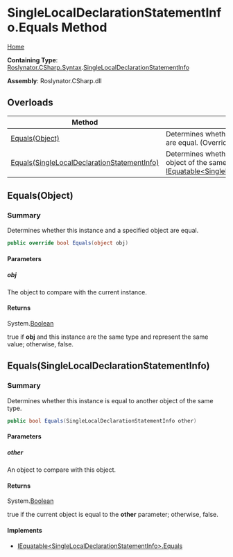 # SingleLocalDeclarationStatementInfo\.Equals Method

[Home](../../../../../README.md)

**Containing Type**: [Roslynator.CSharp.Syntax](../../README.md)\.[SingleLocalDeclarationStatementInfo](../README.md)

**Assembly**: Roslynator\.CSharp\.dll

## Overloads

| Method | Summary |
| ------ | ------- |
| [Equals(Object)](#Roslynator_CSharp_Syntax_SingleLocalDeclarationStatementInfo_Equals_System_Object_) | Determines whether this instance and a specified object are equal\. \(Overrides [ValueType.Equals](https://docs.microsoft.com/en-us/dotnet/api/system.valuetype.equals)\) |
| [Equals(SingleLocalDeclarationStatementInfo)](#Roslynator_CSharp_Syntax_SingleLocalDeclarationStatementInfo_Equals_Roslynator_CSharp_Syntax_SingleLocalDeclarationStatementInfo_) | Determines whether this instance is equal to another object of the same type\. \(Implements [IEquatable\<SingleLocalDeclarationStatementInfo>.Equals](https://docs.microsoft.com/en-us/dotnet/api/system.iequatable-1.equals)\) |

## Equals\(Object\)<a name="Roslynator_CSharp_Syntax_SingleLocalDeclarationStatementInfo_Equals_System_Object_"></a>

### Summary

Determines whether this instance and a specified object are equal\.

```csharp
public override bool Equals(object obj)
```

#### Parameters

##### obj



The object to compare with the current instance\. 

#### Returns

System\.[Boolean](https://docs.microsoft.com/en-us/dotnet/api/system.boolean)

true if **obj** and this instance are the same type and represent the same value; otherwise, false\. 

## Equals\(SingleLocalDeclarationStatementInfo\)<a name="Roslynator_CSharp_Syntax_SingleLocalDeclarationStatementInfo_Equals_Roslynator_CSharp_Syntax_SingleLocalDeclarationStatementInfo_"></a>

### Summary

Determines whether this instance is equal to another object of the same type\.

```csharp
public bool Equals(SingleLocalDeclarationStatementInfo other)
```

#### Parameters

##### other



An object to compare with this object\.

#### Returns

System\.[Boolean](https://docs.microsoft.com/en-us/dotnet/api/system.boolean)

true if the current object is equal to the **other** parameter; otherwise, false\.

#### Implements

* [IEquatable\<SingleLocalDeclarationStatementInfo>.Equals](https://docs.microsoft.com/en-us/dotnet/api/system.iequatable-1.equals)
